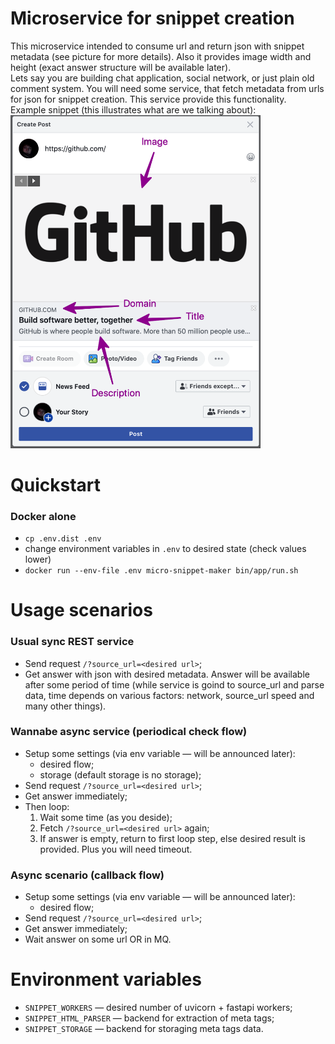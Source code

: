 # Microservice for snippet creation
This microservice intended to consume url and return json with snippet metadata (see picture for more details). Also it provides image width and height (exact answer structure will be available later).<br>
Lets say you are building chat application, social network, or just plain old comment system. You will need some service, that fetch metadata from urls for json for snippet creation. This service provide this functionality.<br>
Example snippet (this illustrates what are we talking about):<br>
<img src="./doc/preview.png" width="400">

Quickstart
===
### Docker alone
* `cp .env.dist .env`
* change environment variables in `.env` to desired state (check values lower)
* `docker run --env-file .env micro-snippet-maker bin/app/run.sh`

Usage scenarios
===
### Usual sync REST service
* Send request `/?source_url=<desired url>`;
* Get answer with json with desired metadata. Answer will be available after some period of time (while service is goind to source_url and parse data, time depends on various factors: network, source_url speed and many other things).

### Wannabe async service (periodical check flow)
* Setup some settings (via env variable — will be announced later):
    * desired flow;
    * storage (default storage is no storage);
* Send request `/?source_url=<desired url>`;
* Get answer immediately;
* Then loop:
    1. Wait some time (as you deside);
    1. Fetch `/?source_url=<desired url>` again;
    1. If answer is empty, return to first loop step, else desired result is provided. Plus you will need timeout.

### Async scenario (callback flow)
* Setup some settings (via env variable — will be announced later):
    * desired flow;
* Send request `/?source_url=<desired url>`;
* Get answer immediately;
* Wait answer on some url OR in MQ.

Environment variables
===
* `SNIPPET_WORKERS` — desired number of uvicorn + fastapi workers;
* `SNIPPET_HTML_PARSER` — backend for extraction of meta tags;
* `SNIPPET_STORAGE` — backend for storaging meta tags data.
